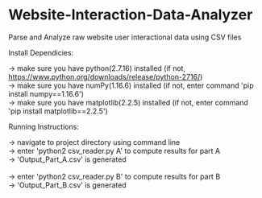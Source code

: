 # Website-Interaction-Data-Analyzer
Parse and Analyze raw website user interactional data using CSV files  



Install Dependicies:

-> make sure you have python(2.7.16) installed (if not,  https://www.python.org/downloads/release/python-2716/) \
-> make sure you have numPy(1.16.6) installed (if not, enter command 'pip install numpy==1.16.6') \
-> make sure you have matplotlib(2.2.5) installed (if not, enter command 'pip install matplotlib==2.2.5') 


Running Instructions:

-> navigate to project directory using command line \
-> enter 'python2 csv_reader.py A' to compute results for part A \
   -> 'Output_Part_A.csv' is generated \
\
-> enter 'python2 csv_reader.py B' to compute results for part B \
   -> 'Output_Part_B.csv' is generated

